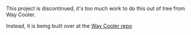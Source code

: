 This project is discontinued, it's too much work to do this out of tree from Way Cooler.

Instead, it is being built over at the [Way Cooler repo](https://github.com/way-cooler/way-cooler)
